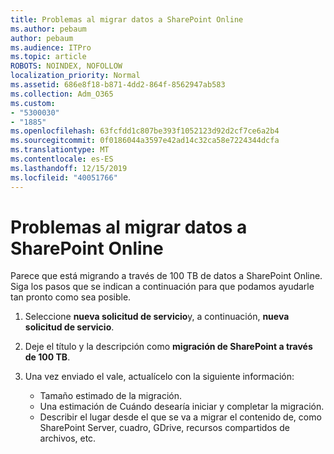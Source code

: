 ```yaml
---
title: Problemas al migrar datos a SharePoint Online
ms.author: pebaum
author: pebaum
ms.audience: ITPro
ms.topic: article
ROBOTS: NOINDEX, NOFOLLOW
localization_priority: Normal
ms.assetid: 686e8f18-b871-4dd2-864f-8562947ab583
ms.collection: Adm_O365
ms.custom:
- "5300030"
- "1885"
ms.openlocfilehash: 63fcfdd1c807be393f1052123d92d2cf7ce6a2b4
ms.sourcegitcommit: 0f0186044a3597e42ad14c32ca58e7224344dcfa
ms.translationtype: MT
ms.contentlocale: es-ES
ms.lasthandoff: 12/15/2019
ms.locfileid: "40051766"
---
```

# <a name="issues-while-migrating-data-to-sharepoint-online"></a>Problemas al migrar datos a SharePoint Online

Parece que está migrando a través de 100 TB de datos a SharePoint Online. Siga los pasos que se indican a continuación para que podamos ayudarle tan pronto como sea posible. 

1. Seleccione **nueva solicitud de servicio**y, a continuación, **nueva solicitud de servicio**. 
2. Deje el título y la descripción como **migración de SharePoint a través de 100 TB**.
3. Una vez enviado el vale, actualícelo con la siguiente información: 

    - Tamaño estimado de la migración.
    - Una estimación de Cuándo desearía iniciar y completar la migración.
    - Describir el lugar desde el que se va a migrar el contenido de, como SharePoint Server, cuadro, GDrive, recursos compartidos de archivos, etc.


  


